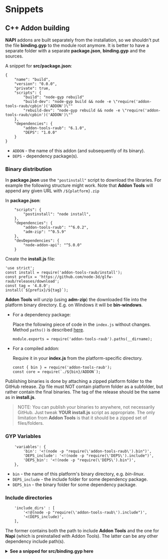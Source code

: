 # Snippets

## C++ Addon building

**NAPI** addons are built separately from the installation, so we shouldn't
put the file **binding.gyp** to the module root anymore. It is better to have a
separate folder with a separate **package.json**, **binding.gyp** and the sources.

A snippet for **src/package.json**:

```
{
	"name": "build",
	"version": "0.0.0",
	"private": true,
	"scripts": {
		"build": "node-gyp rebuild"
		"build-dev": "node-gyp build && node -e \"require('addon-tools-raub/cpbin')('ADDON')\""
		"rebuild-dev": "node-gyp rebuild && node -e \"require('addon-tools-raub/cpbin')('ADDON')\""
	},
	"dependencies": {
		"addon-tools-raub": "6.1.0",
		"DEPS": "1.0.0"
	}
}
```

* `ADDON` - the name of this addon (and subsequently of its binary).
* `DEPS` - dependency package(s).



### Binary distribution

In **package.json** use the `"postinstall"` script to download the libraries.
For example the following structure might work. Note that **Addon Tools** will
append any given URL with `/${platform}.zip`

In **package.json**:

```
	"scripts": {
		"postinstall": "node install",
	},
	"dependencies": {
		"addon-tools-raub": "^6.0.2",
		"adm-zip": "^0.5.9"
	},
	"devDependencies": {
		"node-addon-api": "^5.0.0"
	}
```

Create the **install.js** file:

```
'use strict';
const install = require('addon-tools-raub/install');
const prefix = 'https://github.com/node-3d/glfw-raub/releases/download';
const tag = '4.8.0';
install(`${prefix}/${tag}`);
```

**Addon Tools** will unzip (using **adm-zip**) the downloaded file into the platform binary
directory. E.g. on Windows it will be **bin-windows**.

* For a dependency package:
	
	Place the following piece of code in the `index.js` without changes. Method `paths()`
	is described [here](../README.md).
	```
	module.exports = require('addon-tools-raub').paths(__dirname);
	```
	
* For a compiled addon:
	
	Require it in your **index.js** from the platform-specific directory.
	```
	const { bin } = require('addon-tools-raub');
	const core = require(`./${bin}/ADDON`);
	```


Publishing binaries is done by attaching a zipped platform folder to the GitHub
release. Zip file must NOT contain platform folder as a subfolder, but rather
contain the final binaries. The tag of the release should be the same as in
**install.js**.

> NOTE: You can publish your binaries to anywhere, not necessarily GitHub.
Just tweak **YOUR install.js** script as appropriate. The only limitation
from **Addon Tools** is that it should be a zipped set of files/folders.


### GYP Variables

```
	'variables': {
		'bin': '<!(node -p "require(\'addon-tools-raub\').bin")',
		'DEPS_include': '<!(node -p "require(\'DEPS\').include")',
		'DEPS_bin': '<!(node -p "require(\'DEPS\').bin")',
	},
```

* `bin` - the name of this platform's binary directory, e.g. *bin-linux*.
* `DEPS_include` - the include folder for some dependency package.
* `DEPS_bin` - the binary folder for some dependency package.



### Include directories

```
	'include_dirs' : [
		'<!@(node -p "require(\'addon-tools-raub\').include")',
		'<(DEPS_include)',
	],
```

The former contains both the path to include **Addon Tools** and the one for
**Napi** (which is preinstalled with Addon Tools). The latter can be any other
dependency include path(s).


<details>

<summary><b>See a snipped for src/binding.gyp here</b></summary>

* Assume `DEPS` is the name of an Addon Tools compliant dependency module.
* Assume `ADDON` is the name of this addon's resulting binary.
* Assume C++ code goes to `cpp` subdirectory.

```
{
	'variables': {
		'bin'          : '<!(node -p "require(\'addon-tools-raub\').bin")',
		'DEPS_include' : '<!(node -p "require(\'DEPS\').include")',
		'DEPS_bin'     : '<!(node -p "require(\'DEPS\').bin")',
	},
	'targets': [{
		'target_name' : 'ADDON',
		'sources' : [
			'cpp/addon.cpp',
		],
		'include_dirs' : [
			'<!@(node -p "require(\'addon-tools-raub\').include")',
			'<(DEPS_include)',
		],
		'defines': ['UNICODE', '_UNICODE'],
		'library_dirs': ['<(DEPS_bin)'],
		'libraries': ['-lDEPS' ],
		'cflags_cc': ['-std=c++17'],
		'conditions': [
			['OS=="linux"', {
				'libraries': [
					"-Wl,-rpath,'$$ORIGIN'",
					"-Wl,-rpath,'$$ORIGIN/../node_modules/DEPS/<(bin)'",
					"-Wl,-rpath,'$$ORIGIN/../../DEPS/<(bin)'",
				],
				'defines': ['__linux__'],
			}],
			['OS=="mac"', {
				'libraries': [
					'-Wl,-rpath,@loader_path',
					'-Wl,-rpath,@loader_path/../node_modules/DEPS/<(bin)',
					'-Wl,-rpath,@loader_path/../../DEPS/<(bin)',
				],
				'MACOSX_DEPLOYMENT_TARGET': '10.9',
				'defines': ['__APPLE__'],
				'CLANG_CXX_LIBRARY': 'libc++',
				'OTHER_CFLAGS': ['-std=c++17'],
			}],
			['OS=="win"', {
				'defines' : [
					'WIN32_LEAN_AND_MEAN',
					'VC_EXTRALEAN',
					'_WIN32',
				],
				'msvs_settings' : {
					'VCCLCompilerTool' : {
						'AdditionalOptions' : [
							'/GL', '/GF', '/EHsc', '/GS', '/Gy', '/GR-',
						]
					},
					'VCLinkerTool' : {
						'AdditionalOptions' : ['/RELEASE','/OPT:REF','/OPT:ICF','/LTCG'],
					},
				},
			}],
		],
	}],
}
```

</details>
